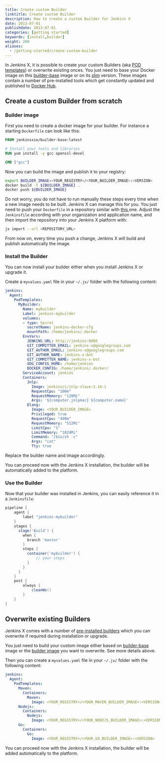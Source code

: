 ```yaml
---
title: Create custom Builder
linktitle: Create custom Builder
description: How to create a custom Builder for Jenkins X
date: 2013-07-01
publishdate: 2013-07-01
categories: [getting started]
keywords: [install,builder]
weight: 260
aliases:
  - /getting-started/create-custom-builder
---
```


In Jenkins X, it is possible to create your custom Builders (aka [POD templates](https://github.com/jenkinsci/kubernetes-plugin)) or overwrite existing onces. You just need to base your Docker
image on this [builder-base](https://github.com/jenkins-x/builder-base/blob/master/Dockerfile.common) image or on its [slim](https://github.com/jenkins-x/builder-base/blob/master/Dockerfile.slim) version.
These images contain a number of pre-installed tools which get constantly updated and published to [Docker Hub](https://hub.docker.com/r/jenkinsxio/builder-base/).

## Create a custom Builder from scratch

### Builder image

First you need to create a docker image for your builder. For instance a starting `Dockerfile` can look like this:

```dockerfile
FROM jenkinsxio/builder-base:latest

# Install your tools and libraries
RUN yum install -y gcc openssl-devel

CMD ["gcc"]
```

Now you can build the image and publish it to your registry:

```sh
export BUILDER_IMAGE=<YOUR_REGISTRY>/<YOUR_BUILDER_IMAGE>:<VERSION>
docker build -t ${BUILDER_IMAGE} .
docker push ${BUILDER_IMAGE}
```

Do not worry, you do not have to run manually these steps every time when a new image needs to be built.
Jenkins X can manage this for you. You just need to push your `Dockerfile` in a repository similar with [this
](https://github.com/jenkins-x/jenkins-x-builders/tree/master/builder-go) one. Adjust the `Jenkinsfile` according with your organization and
application name, and then import the repository into your Jenkins X platform with:

```sh
jx import --url <REPOSITORY_URL>
```

From now on, every time you push a change, Jenkins X will build and publish automatically the image.

### Install the Builder

You can now install your builder either when you install Jenkins X or upgrade it.

Create a `myvalues.yaml` file in your `~/.jx/` folder with the following content:

```yaml
jenkins:
  Agent:
    PodTemplates:
      MyBuilder:
        Name: mybuilder
        Label: jenkins-mybuilder
        volumes:
        - type: Secret
          secretName: jenkins-docker-cfg
          mountPath: /home/jenkins/.docker
        EnvVars:
          JENKINS_URL: http://jenkins:8080
          GIT_COMMITTER_EMAIL: jenkins-x@googlegroups.com
          GIT_AUTHOR_EMAIL: jenkins-x@googlegroups.com
          GIT_AUTHOR_NAME: jenkins-x-bot
          GIT_COMMITTER_NAME: jenkins-x-bot
          XDG_CONFIG_HOME: /home/jenkins
          DOCKER_CONFIG: /home/jenkins/.docker/
        ServiceAccount: jenkins
        Containers:
          Jnlp:
            Image: jenkinsci/jnlp-slave:3.14-1
            RequestCpu: "100m"
            RequestMemory: "128Mi"
            Args: '${computer.jnlpmac} ${computer.name}'
          Dlang:
            Image: <YOUR_BUILDER_IMAGE>
            Privileged: true
            RequestCpu: "400m"
            RequestMemory: "512Mi"
            LimitCpu: "1"
            LimitMemory: "1024Mi"
            Command: "/bin/sh -c"
            Args: "cat"
            Tty: true
```

Replace the builder name and image accordingly.

You can proceed now with the Jenkins X installation, the builder will be automatically added to the platform.

### Use the Builder

Now that your builder was installed in Jenkins, you can easily reference it in a `Jenkinsfile`:

```Groovy
pipeline {
    agent {
        label "jenkins-mybuilder"
    }
    stages {
      stage('Build') {
        when {
          branch 'master'
        }
        steps {
          container('mybuilder') {
              // your steps
          }
        }
      }
    }
    post {
        always {
            cleanWs()
        }
    }
}
```

## Overwrite existing Builders

Jenkins X comes with a number of [pre-installed builders](https://raw.githubusercontent.com/jenkins-x/jenkins-x-platform/master/jenkins-x-platform/values.yaml)
which you can overwrite if required during installation or upgrade.

You just need to build your custom image either based on [builder-base](https://github.com/jenkins-x/builder-base/blob/master/Dockerfile.common)
image or the [builder image](https://hub.docker.com/u/jenkinsxio/) you want to overwrite. See more details above.

Then you can create a `myvalues.yaml` file in your `~/.jx/` folder with the following content:

```yaml
jenkins:
  Agent:
    PodTemplates:
      Maven:
        Containers:
          Maven:
            Image: <YOUR_REGISTRY>/<YOUR_MAVEN_BUILDER_IMAGE>:<VERSION>
      Nodejs:
        Containers:
          Nodejs:
            Image: <YOUR_REGISTRY>/<YOUR_NODEJS_BUILDER_IMAGE>:<VERSION>
      Go:
        Containers:
          Go:
            Image: <YOUR_REGISTRY>/<YOUR_GO_BUILDER_IMAGE>:<VERSION>
```

You can proceed now with the Jenkins X installation, the builder will  be added automatically to the platform.

